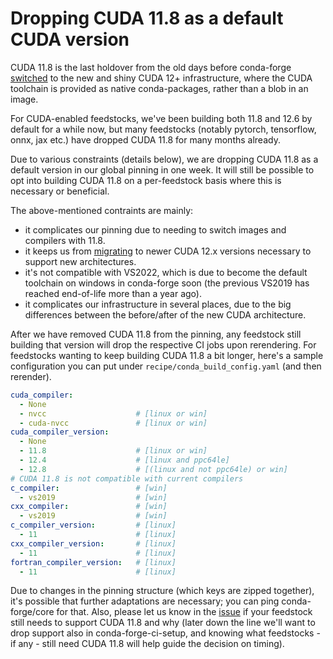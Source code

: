 # Dropping CUDA 11.8 as a default CUDA version

CUDA 11.8 is the last holdover from the old days before conda-forge
[switched](https://github.com/conda-forge/conda-forge.github.io/issues/1963)
to the new and shiny CUDA 12+ infrastructure, where the CUDA toolchain
is provided as native conda-packages, rather than a blob in an image.

For CUDA-enabled feedstocks, we've been building both 11.8 and 12.6 by default
for a while now, but many feedstocks (notably pytorch, tensorflow, onnx, jax etc.)
have dropped CUDA 11.8 for many months already.

Due to various constraints (details below), we are dropping CUDA 11.8 as a default
version in our global pinning in one week. It will still be possible to opt into
building CUDA 11.8 on a per-feedstock basis where this is necessary or beneficial.

<!-- truncate -->

The above-mentioned contraints are mainly:

- it complicates our pinning due to needing to switch images and compilers with 11.8.
- it keeps us from [migrating](https://github.com/conda-forge/conda-forge-pinning-feedstock/pull/7005)
  to newer CUDA 12.x versions necessary to support new architectures.
- it's not compatible with VS2022, which is due to become the default toolchain on windows
  in conda-forge soon (the previous VS2019 has reached end-of-life more than a year ago).
- it complicates our infrastructure in several places, due to the big differences between the
  before/after of the new CUDA architecture.

After we have removed CUDA 11.8 from the pinning, any feedstock still building that version
will drop the respective CI jobs upon rerendering. For feedstocks wanting to keep building
CUDA 11.8 a bit longer, here's a sample configuration you can put under
`recipe/conda_build_config.yaml` (and then rerender).

```yaml
cuda_compiler:
  - None
  - nvcc                    # [linux or win]
  - cuda-nvcc               # [linux or win]
cuda_compiler_version:
  - None
  - 11.8                    # [linux or win]
  - 12.4                    # [linux and ppc64le]
  - 12.8                    # [(linux and not ppc64le) or win]
# CUDA 11.8 is not compatible with current compilers
c_compiler:                 # [win]
  - vs2019                  # [win]
cxx_compiler:               # [win]
  - vs2019                  # [win]
c_compiler_version:         # [linux]
  - 11                      # [linux]
cxx_compiler_version:       # [linux]
  - 11                      # [linux]
fortran_compiler_version:   # [linux]
  - 11                      # [linux]
```

Due to changes in the pinning structure (which keys are zipped together), it's possible that
further adaptations are necessary; you can ping conda-forge/core for that. Also, please let us
know in the [issue](https://github.com/conda-forge/conda-forge-pinning-feedstock/issues/7404)
if your feedstock still needs to support CUDA 11.8 and why (later down the line we'll want to
drop support also in conda-forge-ci-setup, and knowing what feedstocks - if any - still need
CUDA 11.8 will help guide the decision on timing).
